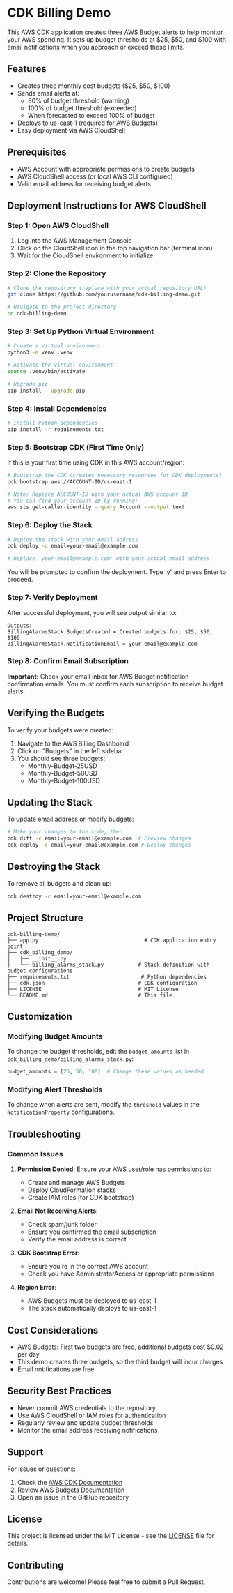 # CDK Billing Demo

This AWS CDK application creates three AWS Budget alerts to help monitor your AWS spending. It sets up budget thresholds at $25, $50, and $100 with email notifications when you approach or exceed these limits.

## Features

- Creates three monthly cost budgets ($25, $50, $100)
- Sends email alerts at:
  - 80% of budget threshold (warning)
  - 100% of budget threshold (exceeded)
  - When forecasted to exceed 100% of budget
- Deploys to us-east-1 (required for AWS Budgets)
- Easy deployment via AWS CloudShell

## Prerequisites

- AWS Account with appropriate permissions to create budgets
- AWS CloudShell access (or local AWS CLI configured)
- Valid email address for receiving budget alerts

## Deployment Instructions for AWS CloudShell

### Step 1: Open AWS CloudShell

1. Log into the AWS Management Console
2. Click on the CloudShell icon in the top navigation bar (terminal icon)
3. Wait for the CloudShell environment to initialize

### Step 2: Clone the Repository

```bash
# Clone the repository (replace with your actual repository URL)
git clone https://github.com/yourusername/cdk-billing-demo.git

# Navigate to the project directory
cd cdk-billing-demo
```

### Step 3: Set Up Python Virtual Environment

```bash
# Create a virtual environment
python3 -m venv .venv

# Activate the virtual environment
source .venv/bin/activate

# Upgrade pip
pip install --upgrade pip
```

### Step 4: Install Dependencies

```bash
# Install Python dependencies
pip install -r requirements.txt
```

### Step 5: Bootstrap CDK (First Time Only)

If this is your first time using CDK in this AWS account/region:

```bash
# Bootstrap the CDK (creates necessary resources for CDK deployments)
cdk bootstrap aws://ACCOUNT-ID/us-east-1

# Note: Replace ACCOUNT-ID with your actual AWS account ID
# You can find your account ID by running:
aws sts get-caller-identity --query Account --output text
```

### Step 6: Deploy the Stack

```bash
# Deploy the stack with your email address
cdk deploy -c email=your-email@example.com

# Replace 'your-email@example.com' with your actual email address
```

You will be prompted to confirm the deployment. Type 'y' and press Enter to proceed.

### Step 7: Verify Deployment

After successful deployment, you will see output similar to:

```
Outputs:
BillingAlarmsStack.BudgetsCreated = Created budgets for: $25, $50, $100
BillingAlarmsStack.NotificationEmail = your-email@example.com
```

### Step 8: Confirm Email Subscription

**Important:** Check your email inbox for AWS Budget notification confirmation emails. You must confirm each subscription to receive budget alerts.

## Verifying the Budgets

To verify your budgets were created:

1. Navigate to the AWS Billing Dashboard
2. Click on "Budgets" in the left sidebar
3. You should see three budgets:
   - Monthly-Budget-25USD
   - Monthly-Budget-50USD
   - Monthly-Budget-100USD

## Updating the Stack

To update email address or modify budgets:

```bash
# Make your changes to the code, then:
cdk diff -c email=your-email@example.com  # Preview changes
cdk deploy -c email=your-email@example.com # Deploy changes
```

## Destroying the Stack

To remove all budgets and clean up:

```bash
cdk destroy -c email=your-email@example.com
```

## Project Structure

```
cdk-billing-demo/
├── app.py                                  # CDK application entry point
├── cdk_billing_demo/
│   ├── __init__.py
│   └── billing_alarms_stack.py           # Stack definition with budget configurations
├── requirements.txt                       # Python dependencies
├── cdk.json                              # CDK configuration
├── LICENSE                               # MIT License
└── README.md                             # This file
```

## Customization

### Modifying Budget Amounts

To change the budget thresholds, edit the `budget_amounts` list in `cdk_billing_demo/billing_alarms_stack.py`:

```python
budget_amounts = [25, 50, 100]  # Change these values as needed
```

### Modifying Alert Thresholds

To change when alerts are sent, modify the `threshold` values in the `NotificationProperty` configurations.

## Troubleshooting

### Common Issues

1. **Permission Denied**: Ensure your AWS user/role has permissions to:
   - Create and manage AWS Budgets
   - Deploy CloudFormation stacks
   - Create IAM roles (for CDK bootstrap)

2. **Email Not Receiving Alerts**: 
   - Check spam/junk folder
   - Ensure you confirmed the email subscription
   - Verify the email address is correct

3. **CDK Bootstrap Error**: 
   - Ensure you're in the correct AWS account
   - Check you have AdministratorAccess or appropriate permissions

4. **Region Error**: 
   - AWS Budgets must be deployed to us-east-1
   - The stack automatically deploys to us-east-1

## Cost Considerations

- AWS Budgets: First two budgets are free, additional budgets cost $0.02 per day
- This demo creates three budgets, so the third budget will incur charges
- Email notifications are free

## Security Best Practices

- Never commit AWS credentials to the repository
- Use AWS CloudShell or IAM roles for authentication
- Regularly review and update budget thresholds
- Monitor the email address receiving notifications

## Support

For issues or questions:
1. Check the [AWS CDK Documentation](https://docs.aws.amazon.com/cdk/)
2. Review [AWS Budgets Documentation](https://docs.aws.amazon.com/cost-management/latest/userguide/budgets-managing-costs.html)
3. Open an issue in the GitHub repository

## License

This project is licensed under the MIT License - see the [LICENSE](LICENSE) file for details.

## Contributing

Contributions are welcome! Please feel free to submit a Pull Request.